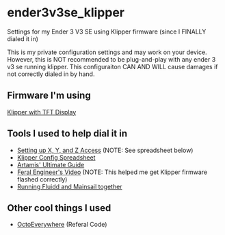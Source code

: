 # ender3v3se_klipper

Settings for my Ender 3 V3 SE using Klipper firmware (since I FINALLY dialed it in)

This is my private configuration settings and may work on your device. However, this is NOT recommended to be plug-and-play with any ender 3 v3 se running klipper. This configuraiton CAN AND WILL cause damages if not correctly dialed in by hand.

## Firmware I'm using
[Klipper with TFT Display](https://github.com/jpcurti/ender3-v3-se-klipper-with-display)

## Tools I used to help dial it in

- [Setting up X, Y, and Z Access](https://www.youtube.com/watch?v=4Y35XzPKjUs) (NOTE: See spreadsheet below)
- [Klipper Config Spreadsheet](https://docs.google.com/spreadsheets/d/1E3xMJHhx9OcDkdi4KRdfeIvg20nwqvNXuamhrU_2FBw/edit?gid=2006896654#gid=2006896654)
- [Artamis' Ultimate Guide](https://artamis.me/projects/klipper_guide/)
- [Feral Engineer's Video](https://www.youtube.com/watch?v=CV9qXf4cloY) (NOTE: This helped me get Klipper firmware flashed correctly)
- [Running Fluidd and Mainsail together](https://www.youtube.com/watch?v=J1Z_ysVig_4)

## Other cool things I used

- [OctoEverywhere](https://octoeverywhere.com/?ref=EWHZF1) (Referal Code)
